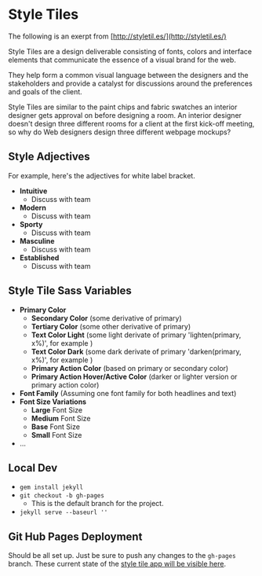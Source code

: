 Style Tiles
===========

The following is an exerpt from [http://styletil.es/](http://styletil.es/)

Style Tiles are a design deliverable consisting of fonts, colors and interface elements that communicate the essence of a visual brand for the web.

They help form a common visual language between the designers and the stakeholders and provide a catalyst for discussions around the preferences and goals of the client.

Style Tiles are similar to the paint chips and fabric swatches an interior designer gets approval on before designing a room. An interior designer doesn't design three different rooms for a client at the first kick-off meeting, so why do Web designers design three different webpage mockups?

## Style Adjectives

For example, here's the adjectives for white label bracket.

- **Intuitive**
  - Discuss with team
- **Modern**
  - Discuss with team
- **Sporty**
  - Discuss with team
- **Masculine**
  - Discuss with team
- **Established**
  - Discuss with team

## Style Tile Sass Variables

- **Primary Color**
  - **Secondary Color** (some derivative of primary)
  - **Tertiary Color** (some other derivative of primary)
  - **Text Color Light** (some light derivate of primary 'lighten(primary, x%)', for example )
  - **Text Color Dark** (some dark derivate of primary 'darken(primary, x%)', for example )
  - **Primary Action Color** (based on primary or secondary color)
  - **Primary Action Hover/Active Color** (darker or lighter version or primary action color)
- **Font Family** (Assuming one font family for both headlines and text)
- **Font Size Variations**
  - **Large** Font Size
  - **Medium** Font Size
  - **Base** Font Size
  - **Small** Font Size
- ...

## Local Dev
- `gem install jekyll`
- `git checkout -b gh-pages`
  - This is the default branch for the project.
- `jekyll serve --baseurl ''`


## Git Hub Pages Deployment

Should be all set up. Just be sure to push any changes to the `gh-pages` branch. These current state of the [style tile app will be visible here](http://sportstech.github.io/style-tiles/).